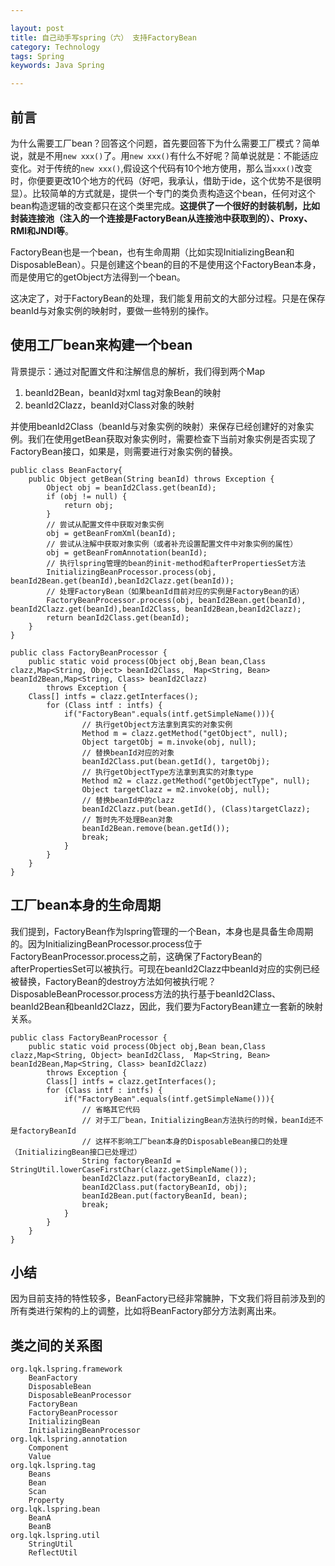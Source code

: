 ```yaml
---

layout: post
title: 自己动手写spring（六） 支持FactoryBean
category: Technology
tags: Spring
keywords: Java Spring

---
```


## 前言

为什么需要工厂bean？回答这个问题，首先要回答下为什么需要工厂模式？简单说，就是不用`new xxx()`了。用`new xxx()`有什么不好呢？简单说就是：不能适应变化。对于传统的`new xxx()`,假设这个代码有10个地方使用，那么当`xxx()`改变时，你便要更改10个地方的代码（好吧，我承认，借助于ide，这个优势不是很明显）。比较简单的方式就是，提供一个专门的类负责构造这个bean，任何对这个bean构造逻辑的改变都只在这个类里完成。**这提供了一个很好的封装机制，比如封装连接池（注入的一个连接是FactoryBean从连接池中获取到的）、Proxy、RMI和JNDI等**。

FactoryBean也是一个bean，也有生命周期（比如实现InitializingBean和DisposableBean）。只是创建这个bean的目的不是使用这个FactoryBean本身，而是使用它的getObject方法得到一个bean。

这决定了，对于FactoryBean的处理，我们能复用前文的大部分过程。只是在保存beanId与对象实例的映射时，要做一些特别的操作。

## 使用工厂bean来构建一个bean

背景提示：通过对配置文件和注解信息的解析，我们得到两个Map

1. beanId2Bean，beanId对xml tag对象Bean的映射
2. beanId2Clazz，beanId对Class对象的映射

并使用beanId2Class（beanId与对象实例的映射）来保存已经创建好的对象实例。我们在使用getBean获取对象实例时，需要检查下当前对象实例是否实现了FactoryBean接口，如果是，则需要进行对象实例的替换。

    public class BeanFactory{
        public Object getBean(String beanId) throws Exception {
    		Object obj = beanId2Class.get(beanId);
    		if (obj != null) {
    			return obj;
    		}
    		// 尝试从配置文件中获取对象实例
    		obj = getBeanFromXml(beanId);
    		// 尝试从注解中获取对象实例（或者补充设置配置文件中对象实例的属性）
    		obj = getBeanFromAnnotation(beanId);
    		// 执行lspring管理的bean的init-method和afterPropertiesSet方法
    		InitializingBeanProcessor.process(obj, beanId2Bean.get(beanId),beanId2Clazz.get(beanId));
    		// 处理FactoryBean（如果beanId目前对应的实例是FactoryBean的话）
    		FactoryBeanProcessor.process(obj, beanId2Bean.get(beanId), beanId2Clazz.get(beanId),beanId2Class, beanId2Bean,beanId2Clazz);
    		return beanId2Class.get(beanId);
    	}
	}

    public class FactoryBeanProcessor {
	    public static void process(Object obj,Bean bean,Class clazz,Map<String, Object> beanId2Class,  Map<String, Bean> beanId2Bean,Map<String, Class> beanId2Clazz)
			throws Exception {
		Class[] intfs = clazz.getInterfaces();
    		for (Class intf : intfs) {
    			if("FactoryBean".equals(intf.getSimpleName())){
    				// 执行getObject方法拿到真实的对象实例
    				Method m = clazz.getMethod("getObject", null);
    				Object targetObj = m.invoke(obj, null);
    				// 替换beanId对应的对象
    				beanId2Class.put(bean.getId(), targetObj);
    				// 执行getObjectType方法拿到真实的对象type
    				Method m2 = clazz.getMethod("getObjectType", null);
    				Object targetClazz = m2.invoke(obj, null);
    				// 替换beanId中的clazz
    				beanId2Clazz.put(bean.getId(), (Class)targetClazz);
    				// 暂时先不处理Bean对象
    				beanId2Bean.remove(bean.getId());				
    				break;
    			}
    		}
	    }
	}
    


## 工厂bean本身的生命周期

我们提到，FactoryBean作为lspring管理的一个Bean，本身也是具备生命周期的。因为InitializingBeanProcessor.process位于FactoryBeanProcessor.process之前，这确保了FactoryBean的afterPropertiesSet可以被执行。可现在beanId2Clazz中beanId对应的实例已经被替换，FactoryBean的destroy方法如何被执行呢？DisposableBeanProcessor.process方法的执行基于beanId2Class、beanId2Bean和beanId2Clazz，因此，我们要为FactoryBean建立一套新的映射关系。


    public class FactoryBeanProcessor {
	    public static void process(Object obj,Bean bean,Class clazz,Map<String, Object> beanId2Class,  Map<String, Bean> beanId2Bean,Map<String, Class> beanId2Clazz)
			throws Exception {
    		Class[] intfs = clazz.getInterfaces();
    		for (Class intf : intfs) {
    			if("FactoryBean".equals(intf.getSimpleName())){
    			    // 省略其它代码
    				// 对于工厂bean，InitializingBean方法执行的时候，beanId还不是factoryBeanId
    				// 这样不影响工厂bean本身的DisposableBean接口的处理（InitializingBean接口已处理过）
    				String factoryBeanId = StringUtil.lowerCaseFirstChar(clazz.getSimpleName());
    				beanId2Clazz.put(factoryBeanId, clazz);
    				beanId2Class.put(factoryBeanId, obj);
    				beanId2Bean.put(factoryBeanId, bean);
    				break;
    			}
    		}
    	}
    }

## 小结

因为目前支持的特性较多，BeanFactory已经非常臃肿，下文我们将目前涉及到的所有类进行架构的上的调整，比如将BeanFactory部分方法剥离出来。

## 类之间的关系图

    org.lqk.lspring.framework
        BeanFactory
        DisposableBean
        DisposableBeanProcessor
        FactoryBean
        FactoryBeanProcessor
        InitializingBean
        InitializingBeanProcessor
    org.lqk.lspring.annotation
        Component
        Value
    org.lqk.lspring.tag
        Beans
        Bean
        Scan
        Property
    org.lqk.lspring.bean
        BeanA
        BeanB
    org.lqk.lspring.util
        StringUtil
        ReflectUtil